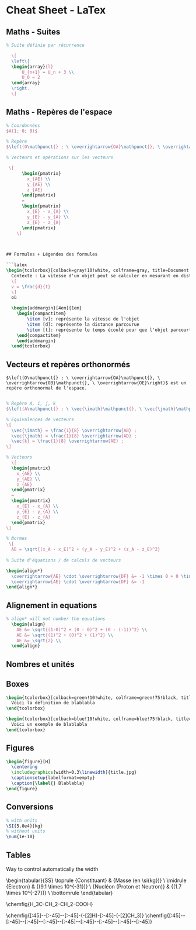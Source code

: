 # Cheat Sheet - LaTex


## Maths - Suites

```latex
% Suite définie par récurrence

  \[
  \left\{
  \begin{array}{l}
      U_{n+1} = U_n + 3 \\
      U_0 = 2
  \end{array}
  \right.
  \]
```

## Maths - Repères de l'espace

```latex 
% Coordonnées
$A(1; 0; 0)$

% Repère
$\left(O\mathpunct{} ; \ \overrightarrow{OA}\mathpunct{}, \ \overrightarrow{OB}\mathpunct{}, \ \overrightarrow{OE}\right)$

% Vecteurs et opérations sur les vecteurs

 \[
      \begin{pmatrix}
        x_{AE} \\
        y_{AE} \\ 
        z_{AE}
      \end{pmatrix}
      = 
      \begin{pmatrix}
        x_{E} - x_{A} \\
        y_{E} - y_{A} \\ 
        z_{E} - z_{A}
      \end{pmatrix}
    \]
    


## Formules + Légendes des formules

```latex
\begin{tcolorbox}[colback=gray!10!white, colframe=gray, title=Document 4 - La vitesse]
  Contexte : La vitesse d'un objet peut se calculer en mesurant en distance, et en déterminant le temps qu'il a fallu à cet objet pour parcourir cette distance. Sa formule s'écrit
  \[
  v = \frac{d}{t}
  \]
  où 

  \begin{addmargin}[4em]{1em}
    \begin{compactitem}
        \item [v]: représente la vitesse de l'objet
        \item [d]: représente la distance parcourue
        \item [t]: représente le temps écoulé pour que l'objet parcourt la distance
    \end{compactitem}
    \end{addmargin}
  \end{tcolorbox}
```

## Vecteurs et repères orthonormés

```
$\left(O\mathpunct{} ; \ \overrightarrow{OA}\mathpunct{}, \ \overrightarrow{OB}\mathpunct{}, \ \overrightarrow{OE}\right)$ est un repère orthonormal de l'espace.
```

```latex

% Repère A, i, j, k 
$\left(A\mathpunct{} ; \ \vec{\imath}\mathpunct{}, \ \vec{\jmath}\mathpunct{}, \ \vec{k}\right)$

% Equivalences de vecteurs
\[
  \vec{\imath} = \frac{1}{8} \overrightarrow{AB} ; 
  \vec{\jmath} = \frac{1}{8} \overrightarrow{AD} ; 
  \vec{k} = \frac{1}{8} \overrightarrow{AE} ;
\]


```


```latex
% Vecteurs
  \[
  \begin{pmatrix}
    x_{AE} \\
    y_{AE} \\ 
    z_{AE}
  \end{pmatrix}
  = 
  \begin{pmatrix}
    x_{E} - x_{A} \\
    y_{E} - y_{A} \\ 
    z_{E} - z_{A}
  \end{pmatrix}
\]

% Normes
 \[
  AE = \sqrt{(x_A - x_E)^2 + (y_A - y_E)^2 + (z_A - z_E)^2}
  
% Suite d'équations / de calculs de vecteurs

\begin{align*}
  \overrightarrow{AE} \cdot \overrightarrow{DF} &= -1 \times 0 + 0 \times 1 + 1 \times -1 \\
  \overrightarrow{AE} \cdot \overrightarrow{DF} &= -1
\end{align*}


```

## Alignement in equations

```latex
% align* will not number the equations
  \begin{align}
    AE &= \sqrt{(1-0)^2 + (0 - 0)^2 + (0 - (-1))^2} \\
    AE &= \sqrt{(1)^2 + (0)^2 + (1)^2} \\
    AE &= \sqrt{2} \\
  \end{align}
```


## Nombres et unités




## Boxes

```latex
\begin{tcolorbox}[colback=green!10!white, colframe=green!75!black, title=Définition : xxx]
  Voici la définition de blablabla
\end{tcolorbox}

\begin{tcolorbox}[colback=blue!10!white, colframe=blue!75!black, title=Exemples - Application]
  Voici un exemple de blablabla
\end{tcolorbox}
```

## Figures

```latex
\begin{figure}[H]
  \centering
  \includegraphics[width=0.3\linewidth]{title.jpg}
  \captionsetup{labelformat=empty}
  \caption{\label{} Blablabla}
\end{figure}
```

## Conversions

```latex
% with units
\SI{5.0e4}{kg}
% without units
\num{1e-10}
```

## Tables

Way to control automatically the width 

\begin{tabular}{SS}
  \toprule
  {Constituant} & {Masse (en \si{kg})} \\
  \midrule
  {Electron} & {\(9.1 \times 10^{-31}\)} \\
  {Nucléon (Proton et Neutron)} & {\(1.7 \times 10^{-27}\)} \\
  \bottomrule
\end{tabular}



\chemfig{H_3C-CH_2-CH_2-COOH}

\chemfig{[:45]--[:-45]--[:-45]-(-[2]H)-[:-45]-(-[2]CH_3)}
\chemfig{[:45]--[:-45]--[:-45]--[:-45]--[:-45]--[:-45]--[:-45]--[:-45]--[:-45]}
